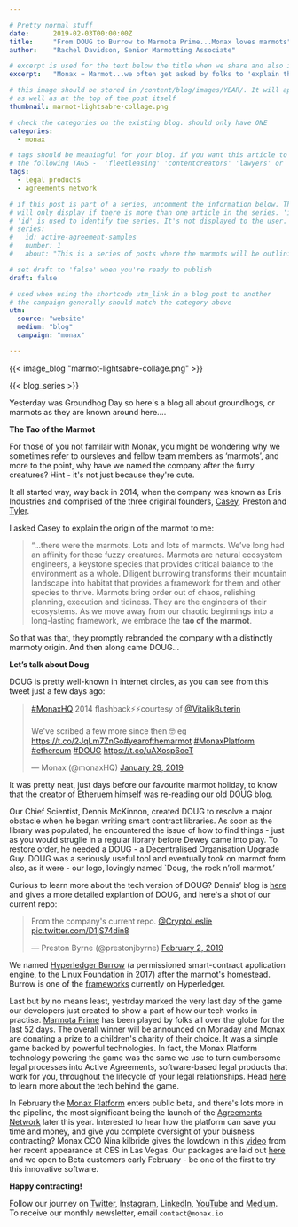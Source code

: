 ```yaml
---

# Pretty normal stuff
date:      2019-02-03T00:00:00Z
title:     "From DOUG to Burrow to Marmota Prime...Monax loves marmots"
author:    "Rachel Davidson, Senior Marmotting Associate"

# excerpt is used for the text below the title when we share and also is the summary of the post on https://monax.io/blog
excerpt:   "Monax = Marmot...we often get asked by folks to 'explain the marmot' so we wrote a blog about it."

# this image should be stored in /content/blog/images/YEAR/. It will appear as a thumbnail on any listings,
# as well as at the top of the post itself
thumbnail: marmot-lightsabre-collage.png

# check the categories on the existing blog. should only have ONE
categories:
  - monax

# tags should be meaningful for your blog. if you want this article to show on a 'use case' page, you can use
# the following TAGS -  'fleetleasing' 'contentcreators' 'lawyers' or 'corporate'
tags:
  - legal products
  - agreements network

# if this post is part of a series, uncomment the information below. The 'article series' box
# will only display if there is more than one article in the series. 'id', 'number' and 'about' all must be present.
# 'id' is used to identify the series. It's not displayed to the user.
# series:
#   id: active-agreement-samples
#   number: 1
#   about: "This is a series of posts where the marmots will be outlining how the Monax Platform and the Agreements Network can be used in harmony to create the legal products of the future."

# set draft to 'false' when you're ready to publish
draft: false

# used when using the shortcode utm_link in a blog post to another
# the campaign generally should match the category above
utm:
  source: "website"
  medium: "blog"
  campaign: "monax"

---
```


<!-- In general the filename below should match thumbnail category above -->
{{< image_blog "marmot-lightsabre-collage.png" >}}

<!-- if this article is part of a series, related articles will automatically appear here -->
{{< blog_series >}}

<!-- Content markdown here - first title on page is auto generated from title in frontmatter -->
Yesterday was Groundhog Day so here's a blog all about groundhogs, or marmots as they are known around here....


**The Tao of the Marmot**

For those of you not familair with Monax, you might be wondering why we sometimes refer to oursleves and fellow team members as ‘marmots’, and more to the point, why have we named the company after the furry creatures? Hint - it's not just because they're cute.

It all started way, way back in 2014, when the company was known as Eris Industries and comprised of the three original founders, [Casey](https://www.linkedin.com/in/compleatang/), Preston and [Tyler](https://github.com/dennismckinnon).  

I asked Casey to explain the origin of the marmot to me: 

> “...there were the marmots. Lots and lots of marmots. We’ve long had an affinity for these fuzzy creatures. Marmots are natural ecosystem engineers, a keystone species that provides critical balance to the environment as a whole. Diligent burrowing transforms their mountain landscape into habitat that provides a framework for them and other species to thrive. Marmots bring order out of chaos, relishing planning, execution and tidiness. They are the engineers of their ecosystems. As we move away from our chaotic beginnings into a long-lasting framework, we embrace the **tao of the marmot**.

So that was that, they promptly rebranded the company with a distinctly marmoty origin. And then along came DOUG...

**Let’s talk about Doug**

DOUG is pretty well-known in internet circles, as you can see from this tweet just a few days ago: 

<blockquote class="twitter-tweet" data-lang="en"><p lang="en" dir="ltr"><a href="https://twitter.com/hashtag/MonaxHQ?src=hash&amp;ref_src=twsrc%5Etfw">#MonaxHQ</a> 2014 flashback⚡️⚡️courtesy of <a href="https://twitter.com/VitalikButerin?ref_src=twsrc%5Etfw">@VitalikButerin</a> <br><br>We&#39;ve scribed a few more since then 🤓 eg <a href="https://t.co/2JqLm7ZnGo">https://t.co/2JqLm7ZnGo</a><a href="https://twitter.com/hashtag/yearofthemarmot?src=hash&amp;ref_src=twsrc%5Etfw">#yearofthemarmot</a> <a href="https://twitter.com/hashtag/MonaxPlatform?src=hash&amp;ref_src=twsrc%5Etfw">#MonaxPlatform</a> <a href="https://twitter.com/hashtag/ethereum?src=hash&amp;ref_src=twsrc%5Etfw">#ethereum</a> <a href="https://twitter.com/hashtag/DOUG?src=hash&amp;ref_src=twsrc%5Etfw">#DOUG</a> <a href="https://t.co/uAXosp6oeT">https://t.co/uAXosp6oeT</a></p>&mdash; Monax (@monaxHQ) <a href="https://twitter.com/monaxHQ/status/1090173151441506304?ref_src=twsrc%5Etfw">January 29, 2019</a></blockquote> <script async src="https://platform.twitter.com/widgets.js" charset="utf-8"></script> 

It was pretty neat, just days before our favourite marmot holiday, to know that the creator of Etheruem himself was re-reading our old DOUG blog. 

Our Chief Scientist, Dennis McKinnon, created DOUG to resolve a major obstacle when he began writing smart contract libraries. As soon as the library was populated, he encountered the issue of how to find things - just as you would struglle in a regular library before Dewey came into play. To restore order, he needed a DOUG - a Decentralised Organisation Upgrade Guy. DOUG was a seriously useful tool and eventually took on marmot form also, as it were - our logo, lovingly named `Doug, the rock n’roll marmot.’ 

Curious to learn more about the tech version of DOUG? Dennis’ blog is [here](https://monax.io/blog/2014/12/17/dennys-smart-contracting/) and gives a more detailed explantion of DOUG, and here's a shot of our current repo:

<blockquote class="twitter-tweet" data-partner="tweetdeck"><p lang="en" dir="ltr">From the company&#39;s current repo. <a href="https://twitter.com/CryptoLeslie?ref_src=twsrc%5Etfw">@CryptoLeslie</a> <a href="https://t.co/D1jS74din8">pic.twitter.com/D1jS74din8</a></p>&mdash; Preston Byrne (@prestonjbyrne) <a href="https://twitter.com/prestonjbyrne/status/1091724444454785025?ref_src=twsrc%5Etfw">February 2, 2019</a></blockquote>
<script async src="https://platform.twitter.com/widgets.js" charset="utf-8"></script>

We named [Hyperledger Burrow](https://github.com/hyperledger/burrow) (a permissioned smart-contract application engine, to the Linux Foundation in 2017) after the marmot's homestead. Burrow is one of the [frameworks](https://www.hyperledger.org/projects) currently on Hyperledger. 

Last but by no means least, yestrday marked the very last day of the game our developers just created to show a part of how our tech works in practise. [Marmota Prime](https://monax.io/blog/2018/12/11/introducing-marmota-prime---a-prizewinner-of-a-game/) has been played by folks all over the globe for the last 52 days. The overall winner will be announced on Monaday and Monax are donating a prize to a children's charity of their choice. It was a simple game backed by powerful technologies. In fact, the Monax Platform technology powering the game was the same we use to turn cumbersome legal processes into Active Agreements, software-based legal products that work for you, throughout the lifecycle of your legal relationships. Head [here](https://monax.io/blog/2018/12/13/powering-marmota-prime-legal-products-and-computational-data-powering-the-game/) to learn more about the tech behind the game. 


In February the [Monax Platform](https://monax.io/platform/) enters public beta, and there's lots more in the pipeline, the most significant being the launch of the [Agreements Network](https://agreements.network) later this year. Interested to hear how the platform can save you time and money, and give you complete oversight of your buisness contracting? Monax CCO Nina kilbride gives the lowdown in this [video](https://youtu.be/8yTzIKc0KdM) from her recent appearance at CES in Las Vegas. Our packages are laid out [here](https://monax.io/pricing/) and we open to Beta customers early February - be one of the first to try this innovative software.


**Happy contracting!**

Follow our journey on [Twitter](https://twitter.com/monaxHQ?lang=en), [Instagram](https://www.instagram.com/monaxhq/?hl=en), [LinkedIn](https://www.linkedin.com/company/monax/), [YouTube](https://www.youtube.com/channel/UCTNwr9rWLg3C3gtZolFZDOQ/videos) and [Medium](https://medium.com/monaxhq). To receive our monthly newsletter, email `contact@monax.io`
